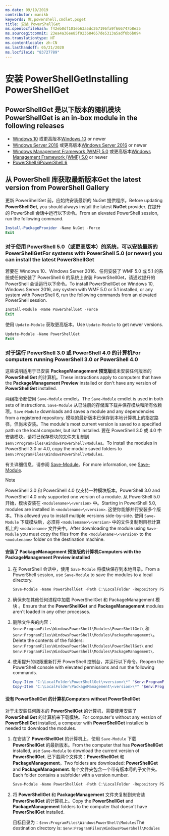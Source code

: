```yaml
---
ms.date: 09/19/2019
contributor: manikb
keywords: 库,powershell,cmdlet,psget
title: 安装 PowerShellGet
ms.openlocfilehash: f42eb0df101eb63a5dc267196fa9f666747b8e35
ms.sourcegitcommit: 23ea4a36ee85f923684657de5313a5adf0b6b094
ms.translationtype: HT
ms.contentlocale: zh-CN
ms.lasthandoff: 05/21/2020
ms.locfileid: "83727789"
---
```

# <a name="installing-powershellget"></a><span data-ttu-id="73e18-103">安装 PowerShellGet</span><span class="sxs-lookup"><span data-stu-id="73e18-103">Installing PowerShellGet</span></span>

## <a name="powershellget-is-an-in-box-module-in-the-following-releases"></a><span data-ttu-id="73e18-104">PowerShellGet 是以下版本的随机模块</span><span class="sxs-lookup"><span data-stu-id="73e18-104">PowerShellGet is an in-box module in the following releases</span></span>

- <span data-ttu-id="73e18-105">[Windows 10](https://www.microsoft.com/windows) 或更高版本</span><span class="sxs-lookup"><span data-stu-id="73e18-105">[Windows 10](https://www.microsoft.com/windows) or newer</span></span>
- <span data-ttu-id="73e18-106">[Windows Server 2016](/windows-server/windows-server) 或更高版本</span><span class="sxs-lookup"><span data-stu-id="73e18-106">[Windows Server 2016](/windows-server/windows-server) or newer</span></span>
- <span data-ttu-id="73e18-107">[Windows Management Framework (WMF) 5.0](https://www.microsoft.com/download/details.aspx?id=50395) 或更高版本</span><span class="sxs-lookup"><span data-stu-id="73e18-107">[Windows Management Framework (WMF) 5.0](https://www.microsoft.com/download/details.aspx?id=50395) or newer</span></span>
- [<span data-ttu-id="73e18-108">PowerShell 6</span><span class="sxs-lookup"><span data-stu-id="73e18-108">PowerShell 6</span></span>](https://github.com/PowerShell/PowerShell/releases)

## <a name="get-the-latest-version-from-powershell-gallery"></a><span data-ttu-id="73e18-109">从 PowerShell 库获取最新版本</span><span class="sxs-lookup"><span data-stu-id="73e18-109">Get the latest version from PowerShell Gallery</span></span>

<span data-ttu-id="73e18-110">更新 PowerShellGet 前，应始终安装最新的 NuGet 提供程序。</span><span class="sxs-lookup"><span data-stu-id="73e18-110">Before updating **PowerShellGet**, you should always install the latest **NuGet** provider.</span></span> <span data-ttu-id="73e18-111">在提升的 PowerShell 会话中运行以下命令。</span><span class="sxs-lookup"><span data-stu-id="73e18-111">From an elevated PowerShell session, run the following command.</span></span>

```powershell
Install-PackageProvider -Name NuGet -Force
Exit
```

### <a name="for-systems-with-powershell-50-or-newer-you-can-install-the-latest-powershellget"></a><span data-ttu-id="73e18-112">对于使用 PowerShell 5.0（或更高版本）的系统，可以安装最新的 PowerShellGet</span><span class="sxs-lookup"><span data-stu-id="73e18-112">For systems with PowerShell 5.0 (or newer) you can install the latest PowerShellGet</span></span>

<span data-ttu-id="73e18-113">若要在 Windows 10、Windows Server 2016、任何安装了 WMF 5.0 或 5.1 的系统或任何安装了 PowerShell 6 的系统上安装 PowerShellGet，请通过提升的 PowerShell 会话运行以下命令。</span><span class="sxs-lookup"><span data-stu-id="73e18-113">To install PowerShellGet on Windows 10, Windows Server 2016, any system with WMF 5.0 or 5.1 installed, or any system with PowerShell 6, run the following commands from an elevated PowerShell session.</span></span>

```powershell
Install-Module -Name PowerShellGet -Force
Exit
```

<span data-ttu-id="73e18-114">使用 `Update-Module` 获取更高版本。</span><span class="sxs-lookup"><span data-stu-id="73e18-114">Use `Update-Module` to get newer versions.</span></span>

```powershell
Update-Module -Name PowerShellGet
Exit
```

### <a name="for-computers-running-powershell-30-or-powershell-40"></a><span data-ttu-id="73e18-115">对于运行 PowerShell 3.0 或 PowerShell 4.0 的计算机</span><span class="sxs-lookup"><span data-stu-id="73e18-115">For computers running PowerShell 3.0 or PowerShell 4.0</span></span>

<span data-ttu-id="73e18-116">这些说明适用于已安装 **PackageManagement 预览版**或未安装任何版本的 **PowerShellGet** 的计算机。</span><span class="sxs-lookup"><span data-stu-id="73e18-116">These instructions apply to computers that have the **PackageManagement Preview** installed or don't have any version of **PowerShellGet** installed.</span></span>

<span data-ttu-id="73e18-117">两组指令都使用 `Save-Module` cmdlet。</span><span class="sxs-lookup"><span data-stu-id="73e18-117">The `Save-Module` cmdlet is used in both sets of instructions.</span></span> <span data-ttu-id="73e18-118">`Save-Module` 从已注册的存储库下载并保存模块和所有依赖项。</span><span class="sxs-lookup"><span data-stu-id="73e18-118">`Save-Module` downloads and saves a module and any dependencies from a registered repository.</span></span> <span data-ttu-id="73e18-119">模块的最新版本已保存到本地计算机上的指定路径，但尚未安装。</span><span class="sxs-lookup"><span data-stu-id="73e18-119">The module's most current version is saved to a specified path on the local computer, but isn't installed.</span></span> <span data-ttu-id="73e18-120">要在 PowerShell 3.0 或 4.0 中安装模块，请将已保存模块的文件夹复制到 `$env:ProgramFiles\WindowsPowerShell\Modules`。</span><span class="sxs-lookup"><span data-stu-id="73e18-120">To install the modules in PowerShell 3.0 or 4.0, copy the module saved folders to `$env:ProgramFiles\WindowsPowerShell\Modules`.</span></span>

<span data-ttu-id="73e18-121">有关详细信息，请参阅 [Save-Module](/powershell/module/PowershellGet/Save-Module)。</span><span class="sxs-lookup"><span data-stu-id="73e18-121">For more information, see [Save-Module](/powershell/module/PowershellGet/Save-Module).</span></span>

> [!NOTE]
> <span data-ttu-id="73e18-122">PowerShell 3.0 和 PowerShell 4.0 仅支持一种模块版本。</span><span class="sxs-lookup"><span data-stu-id="73e18-122">PowerShell 3.0 and PowerShell 4.0 only supported one version of a module.</span></span> <span data-ttu-id="73e18-123">从 PowerShell 5.0 开始，模块安装在 `<modulename>\<version>` 中。</span><span class="sxs-lookup"><span data-stu-id="73e18-123">Starting in PowerShell 5.0, modules are installed in `<modulename>\<version>`.</span></span> <span data-ttu-id="73e18-124">这使你能够并行安装多个版本。</span><span class="sxs-lookup"><span data-stu-id="73e18-124">This allowed you to install multiple versions side-by-side.</span></span> <span data-ttu-id="73e18-125">使用 `Save-Module` 下载模块后，必须将 `<modulename>\<version>` 中的文件复制到目标计算机上的 `<modulename>` 文件夹中。</span><span class="sxs-lookup"><span data-stu-id="73e18-125">After downloading the module using `Save-Module` you must copy the files from the `<modulename>\<version>` to the `<modulename>` folder on the destination machine.</span></span>

#### <a name="computers-with-the-packagemanagement-preview-installed"></a><span data-ttu-id="73e18-126">安装了 PackageManagement 预览版的计算机</span><span class="sxs-lookup"><span data-stu-id="73e18-126">Computers with the PackageManagement Preview installed</span></span>

1. <span data-ttu-id="73e18-127">在 PowerShell 会话中，使用 `Save-Module` 将模块保存到本地目录。</span><span class="sxs-lookup"><span data-stu-id="73e18-127">From a PowerShell session, use `Save-Module` to save the modules to a local directory.</span></span>

   ```powershell
   Save-Module -Name PowerShellGet -Path C:\LocalFolder -Repository PSGallery
   ```

1. <span data-ttu-id="73e18-128">确保未在其他任何进程中加载 PowerShellGet 和 PackageManagement 模块 。</span><span class="sxs-lookup"><span data-stu-id="73e18-128">Ensure that the **PowerShellGet** and **PackageManagement** modules aren't loaded in any other processes.</span></span>
1. <span data-ttu-id="73e18-129">删除文件夹的内容：`$env:ProgramFiles\WindowsPowerShell\Modules\PowerShellGet\` 和 `$env:ProgramFiles\WindowsPowerShell\Modules\PackageManagement\`。</span><span class="sxs-lookup"><span data-stu-id="73e18-129">Delete the contents of the folders: `$env:ProgramFiles\WindowsPowerShell\Modules\PowerShellGet\` and `$env:ProgramFiles\WindowsPowerShell\Modules\PackageManagement\`.</span></span>
1. <span data-ttu-id="73e18-130">使用提升的权限重新打开 PowerShell 控制台，并运行以下命令。</span><span class="sxs-lookup"><span data-stu-id="73e18-130">Reopen the PowerShell console with elevated permissions and run the following commands.</span></span>

   ```powershell
   Copy-Item "C:\LocalFolder\PowerShellGet\<version>\*" "$env:ProgramFiles\WindowsPowerShell\Modules\PowerShellGet\" -Recurse -Force
   Copy-Item "C:\LocalFolder\PackageManagement\<version>\*" "$env:ProgramFiles\WindowsPowerShell\Modules\PackageManagement\" -Recurse -Force
   ```

#### <a name="computers-without-powershellget"></a><span data-ttu-id="73e18-131">没有 PowerShellGet 的计算机</span><span class="sxs-lookup"><span data-stu-id="73e18-131">Computers without PowerShellGet</span></span>

<span data-ttu-id="73e18-132">对于未安装任何版本的 **PowerShellGet** 的计算机，需要使用安装了 **PowerShellGet** 的计算机来下载模块。</span><span class="sxs-lookup"><span data-stu-id="73e18-132">For computer's without any version of **PowerShellGet** installed, a computer with **PowerShellGet** installed is needed to download the modules.</span></span>

1. <span data-ttu-id="73e18-133">在安装了 **PowerShellGet** 的计算机上，使用 `Save-Module` 下载 **PowerShellGet** 的最新版本。</span><span class="sxs-lookup"><span data-stu-id="73e18-133">From the computer that has **PowerShellGet** installed, use `Save-Module` to download the current version of **PowerShellGet**.</span></span> <span data-ttu-id="73e18-134">已下载两个文件夹：**PowerShellGet** 和 **PackageManagement**。</span><span class="sxs-lookup"><span data-stu-id="73e18-134">Two folders are downloaded: **PowerShellGet** and **PackageManagement**.</span></span> <span data-ttu-id="73e18-135">每个文件夹包含一个带有版本号的子文件夹。</span><span class="sxs-lookup"><span data-stu-id="73e18-135">Each folder contains a subfolder with a version number.</span></span>

   ```powershell
   Save-Module -Name PowerShellGet -Path C:\LocalFolder -Repository PSGallery
   ```

1. <span data-ttu-id="73e18-136">将 **PowerShellGet** 和 **PackageManagement** 文件夹复制到未安装 **PowerShellGet** 的计算机上。</span><span class="sxs-lookup"><span data-stu-id="73e18-136">Copy the **PowerShellGet** and **PackageManagement** folders to the computer that doesn't have **PowerShellGet** installed.</span></span>

   <span data-ttu-id="73e18-137">目标目录为：`$env:ProgramFiles\WindowsPowerShell\Modules`</span><span class="sxs-lookup"><span data-stu-id="73e18-137">The destination directory is: `$env:ProgramFiles\WindowsPowerShell\Modules`</span></span>
